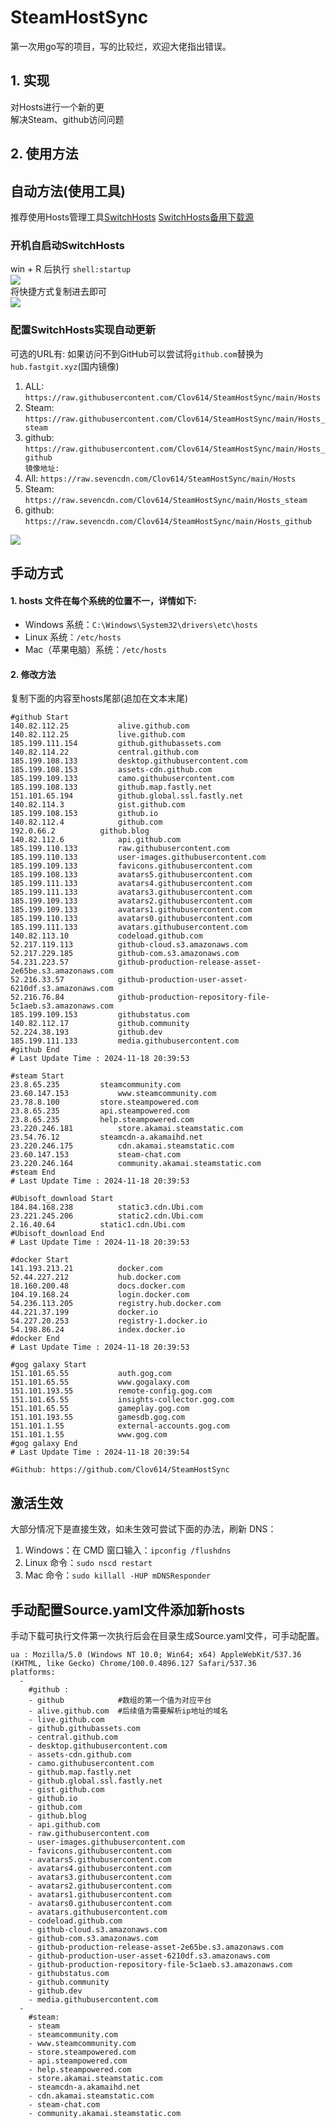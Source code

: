 # SteamHostSync
第一次用go写的项目，写的比较烂，欢迎大佬指出错误。

## 1. 实现
对Hosts进行一个新的更  
解决Steam、github访问问题

## 2. 使用方法
## 自动方法(使用工具)
推荐使用Hosts管理工具[SwitchHosts](https://github.com/oldj/SwitchHosts) 
[SwitchHosts备用下载源](https://nas.iaimi.info/s/nT5pb8jMQp32QwB)
### 开机自启动SwitchHosts
win + R 后执行 `shell:startup`    
![](/img/1.png)  
将快捷方式复制进去即可  
![](/img/2.png)  
### 配置SwitchHosts实现自动更新  
可选的URL有:
如果访问不到GitHub可以尝试将`github.com`替换为`hub.fastgit.xyz`(国内镜像)
1. ALL: `https://raw.githubusercontent.com/Clov614/SteamHostSync/main/Hosts`  
2. Steam: `https://raw.githubusercontent.com/Clov614/SteamHostSync/main/Hosts_steam`  
3. github: `https://raw.githubusercontent.com/Clov614/SteamHostSync/main/Hosts_github`    
`镜像地址:`
4. All: `https://raw.sevencdn.com/Clov614/SteamHostSync/main/Hosts`  
5. Steam: `https://raw.sevencdn.com/Clov614/SteamHostSync/main/Hosts_steam`  
6. github: `https://raw.sevencdn.com/Clov614/SteamHostSync/main/Hosts_github`  

![](/img/3.png)

## 手动方式
#### 1. hosts 文件在每个系统的位置不一，详情如下:
- Windows 系统：`C:\Windows\System32\drivers\etc\hosts`
- Linux 系统：`/etc/hosts`
- Mac（苹果电脑）系统：`/etc/hosts`

#### 2. 修改方法
复制下面的内容至hosts尾部(追加在文本末尾)

```
#github Start
140.82.112.25			alive.github.com
140.82.112.25			live.github.com
185.199.111.154			github.githubassets.com
140.82.114.22			central.github.com
185.199.108.133			desktop.githubusercontent.com
185.199.108.153			assets-cdn.github.com
185.199.109.133			camo.githubusercontent.com
185.199.108.133			github.map.fastly.net
151.101.65.194			github.global.ssl.fastly.net
140.82.114.3			gist.github.com
185.199.108.153			github.io
140.82.112.4			github.com
192.0.66.2			github.blog
140.82.112.6			api.github.com
185.199.110.133			raw.githubusercontent.com
185.199.110.133			user-images.githubusercontent.com
185.199.109.133			favicons.githubusercontent.com
185.199.108.133			avatars5.githubusercontent.com
185.199.111.133			avatars4.githubusercontent.com
185.199.111.133			avatars3.githubusercontent.com
185.199.109.133			avatars2.githubusercontent.com
185.199.109.133			avatars1.githubusercontent.com
185.199.110.133			avatars0.githubusercontent.com
185.199.111.133			avatars.githubusercontent.com
140.82.113.10			codeload.github.com
52.217.119.113			github-cloud.s3.amazonaws.com
52.217.229.185			github-com.s3.amazonaws.com
54.231.223.57			github-production-release-asset-2e65be.s3.amazonaws.com
52.216.33.57			github-production-user-asset-6210df.s3.amazonaws.com
52.216.76.84			github-production-repository-file-5c1aeb.s3.amazonaws.com
185.199.109.153			githubstatus.com
140.82.112.17			github.community
52.224.38.193			github.dev
185.199.111.133			media.githubusercontent.com
#github End
# Last Update Time : 2024-11-18 20:39:53 

#steam Start
23.8.65.235			steamcommunity.com
23.60.147.153			www.steamcommunity.com
23.78.8.100			store.steampowered.com
23.8.65.235			api.steampowered.com
23.8.65.235			help.steampowered.com
23.220.246.181			store.akamai.steamstatic.com
23.54.76.12			steamcdn-a.akamaihd.net
23.220.246.175			cdn.akamai.steamstatic.com
23.60.147.153			steam-chat.com
23.220.246.164			community.akamai.steamstatic.com
#steam End
# Last Update Time : 2024-11-18 20:39:53 

#Ubisoft_download Start
184.84.168.238			static3.cdn.Ubi.com
23.221.245.206			static2.cdn.Ubi.com
2.16.40.64			static1.cdn.Ubi.com
#Ubisoft_download End
# Last Update Time : 2024-11-18 20:39:53 

#docker Start
141.193.213.21			docker.com
52.44.227.212			hub.docker.com
18.160.200.48			docs.docker.com
104.19.168.24			login.docker.com
54.236.113.205			registry.hub.docker.com
44.221.37.199			docker.io
54.227.20.253			registry-1.docker.io
54.198.86.24			index.docker.io
#docker End
# Last Update Time : 2024-11-18 20:39:53 

#gog galaxy Start
151.101.65.55			auth.gog.com
151.101.65.55			www.gogalaxy.com
151.101.193.55			remote-config.gog.com
151.101.65.55			insights-collector.gog.com
151.101.65.55			gameplay.gog.com
151.101.193.55			gamesdb.gog.com
151.101.1.55			external-accounts.gog.com
151.101.1.55			www.gog.com
#gog galaxy End
# Last Update Time : 2024-11-18 20:39:54 

#Github: https://github.com/Clov614/SteamHostSync

```

## 激活生效
大部分情况下是直接生效，如未生效可尝试下面的办法，刷新 DNS：
1. Windows：在 CMD 窗口输入：`ipconfig /flushdns`
2. Linux 命令：`sudo nscd restart`
3. Mac 命令：`sudo killall -HUP mDNSResponder`  

## 手动配置Source.yaml文件添加新hosts  
手动下载可执行文件第一次执行后会在目录生成Source.yaml文件，可手动配置。  

```
ua : Mozilla/5.0 (Windows NT 10.0; Win64; x64) AppleWebKit/537.36 (KHTML, like Gecko) Chrome/100.0.4896.127 Safari/537.36
platforms:
  -
    #github :
    - github            #数组的第一个值为对应平台
    - alive.github.com  #后续值为需要解析ip地址的域名
    - live.github.com
    - github.githubassets.com
    - central.github.com
    - desktop.githubusercontent.com
    - assets-cdn.github.com
    - camo.githubusercontent.com
    - github.map.fastly.net
    - github.global.ssl.fastly.net
    - gist.github.com
    - github.io
    - github.com
    - github.blog
    - api.github.com
    - raw.githubusercontent.com
    - user-images.githubusercontent.com
    - favicons.githubusercontent.com
    - avatars5.githubusercontent.com
    - avatars4.githubusercontent.com
    - avatars3.githubusercontent.com
    - avatars2.githubusercontent.com
    - avatars1.githubusercontent.com
    - avatars0.githubusercontent.com
    - avatars.githubusercontent.com
    - codeload.github.com
    - github-cloud.s3.amazonaws.com
    - github-com.s3.amazonaws.com
    - github-production-release-asset-2e65be.s3.amazonaws.com
    - github-production-user-asset-6210df.s3.amazonaws.com
    - github-production-repository-file-5c1aeb.s3.amazonaws.com
    - githubstatus.com
    - github.community
    - github.dev
    - media.githubusercontent.com
  -
    #steam:
    - steam
    - steamcommunity.com
    - www.steamcommunity.com
    - store.steampowered.com
    - api.steampowered.com
    - help.steampowered.com
    - store.akamai.steamstatic.com
    - steamcdn-a.akamaihd.net
    - cdn.akamai.steamstatic.com
    - steam-chat.com
    - community.akamai.steamstatic.com
```
